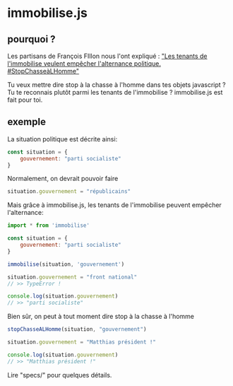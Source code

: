 # immobilise.js

## pourquoi ?
Les partisans de François FIllon nous l'ont expliqué : ["Les tenants de l'immobilise veulent empêcher l'alternance politique. #StopChasseàLHomme"](https://twitter.com/search?f=tweets&vertical=default&q=tenants%20de%20l%27immobilise&src=typd)

Tu veux mettre dire stop à la chasse à l'homme dans tes objets javascript ?
Tu te reconnais plutôt parmi les tenants de l'immobilise ? immobilise.js est fait pour toi.

## exemple

La situation politique est décrite ainsi:

```javascript
const situation = {
    gouvernement: "parti socialiste"
}
```

Normalement, on devrait pouvoir faire

```javascript
situation.gouvernement = "républicains"
```

Mais grâce à immobilise.js, les tenants de l'immobilise peuvent empêcher l'alternance:

```javascript
import * from 'immobilise'

const situation = {
    gouvernement: "parti socialiste"
}

immobilise(situation, 'gouvernement')

situation.gouvernement = "front national"
// >> TypeError !

console.log(situation.gouvernement)
// >> "parti socialiste"

```

Bien sûr, on peut à tout moment dire stop à la chasse à l'homme

```javascript
stopChasseALHomme(situation, "gouvernement")

situation.gouvernement = "Matthias président !"

console.log(situation.gouvernement)
// >> "Matthias président !"

```

Lire "specs/" pour quelques détails.